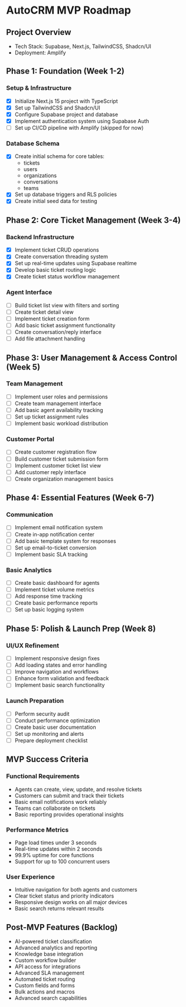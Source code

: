 # AutoCRM MVP Roadmap

## Project Overview
- Tech Stack: Supabase, Next.js, TailwindCSS, Shadcn/UI
- Deployment: Amplify

## Phase 1: Foundation (Week 1-2)
### Setup & Infrastructure
- [X] Initialize Next.js 15 project with TypeScript
- [X] Set up TailwindCSS and Shadcn/UI
- [X] Configure Supabase project and database
- [X] Implement authentication system using Supabase Auth
- [ ] Set up CI/CD pipeline with Amplify (skipped for now)

### Database Schema
- [X] Create initial schema for core tables:
  - tickets
  - users
  - organizations
  - conversations
  - teams
- [X] Set up database triggers and RLS policies
- [X] Create initial seed data for testing

## Phase 2: Core Ticket Management (Week 3-4)
### Backend Infrastructure
- [X] Implement ticket CRUD operations
- [X] Create conversation threading system
- [X] Set up real-time updates using Supabase realtime
- [X] Develop basic ticket routing logic
- [X] Create ticket status workflow management

### Agent Interface
- [ ] Build ticket list view with filters and sorting
- [ ] Create ticket detail view
- [ ] Implement ticket creation form
- [ ] Add basic ticket assignment functionality
- [ ] Create conversation/reply interface
- [ ] Add file attachment handling

## Phase 3: User Management & Access Control (Week 5)
### Team Management
- [ ] Implement user roles and permissions
- [ ] Create team management interface
- [ ] Add basic agent availability tracking
- [ ] Set up ticket assignment rules
- [ ] Implement basic workload distribution

### Customer Portal
- [ ] Create customer registration flow
- [ ] Build customer ticket submission form
- [ ] Implement customer ticket list view
- [ ] Add customer reply interface
- [ ] Create organization management basics

## Phase 4: Essential Features (Week 6-7)
### Communication
- [ ] Implement email notification system
- [ ] Create in-app notification center
- [ ] Add basic template system for responses
- [ ] Set up email-to-ticket conversion
- [ ] Implement basic SLA tracking

### Basic Analytics
- [ ] Create basic dashboard for agents
- [ ] Implement ticket volume metrics
- [ ] Add response time tracking
- [ ] Create basic performance reports
- [ ] Set up basic logging system

## Phase 5: Polish & Launch Prep (Week 8)
### UI/UX Refinement
- [ ] Implement responsive design fixes
- [ ] Add loading states and error handling
- [ ] Improve navigation and workflows
- [ ] Enhance form validation and feedback
- [ ] Implement basic search functionality

### Launch Preparation
- [ ] Perform security audit
- [ ] Conduct performance optimization
- [ ] Create basic user documentation
- [ ] Set up monitoring and alerts
- [ ] Prepare deployment checklist

## MVP Success Criteria
### Functional Requirements
- Agents can create, view, update, and resolve tickets
- Customers can submit and track their tickets
- Basic email notifications work reliably
- Teams can collaborate on tickets
- Basic reporting provides operational insights

### Performance Metrics
- Page load times under 3 seconds
- Real-time updates within 2 seconds
- 99.9% uptime for core functions
- Support for up to 100 concurrent users

### User Experience
- Intuitive navigation for both agents and customers
- Clear ticket status and priority indicators
- Responsive design works on all major devices
- Basic search returns relevant results

## Post-MVP Features (Backlog)
- AI-powered ticket classification
- Advanced analytics and reporting
- Knowledge base integration
- Custom workflow builder
- API access for integrations
- Advanced SLA management
- Automated ticket routing
- Custom fields and forms
- Bulk actions and macros
- Advanced search capabilities 